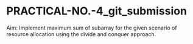 # PRACTICAL-NO.-4_git_submission
Aim: Implement maximum sum of subarray for the given scenario of resource allocation using the divide and conquer approach.
